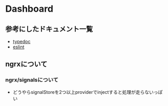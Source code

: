 # Dashboard

## 参考にしたドキュメント一覧
- [typedoc](https://typedoc.org/options/)
- [eslint](https://eslint.org/docs/latest/use/configure/)

## ngrxについて

### ngrx/signalsについて
- どうやらsignalStoreを2つ以上providerでinjectすると処理が走らないっぽい
